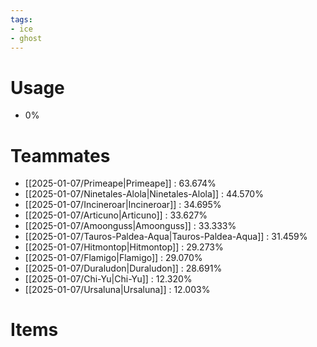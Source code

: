 ```yaml
---
tags:
- ice
- ghost
---
```

# Usage
- 0%
# Teammates
- [[2025-01-07/Primeape|Primeape]] : 63.674%
- [[2025-01-07/Ninetales-Alola|Ninetales-Alola]] : 44.570%
- [[2025-01-07/Incineroar|Incineroar]] : 34.695%
- [[2025-01-07/Articuno|Articuno]] : 33.627%
- [[2025-01-07/Amoonguss|Amoonguss]] : 33.333%
- [[2025-01-07/Tauros-Paldea-Aqua|Tauros-Paldea-Aqua]] : 31.459%
- [[2025-01-07/Hitmontop|Hitmontop]] : 29.273%
- [[2025-01-07/Flamigo|Flamigo]] : 29.070%
- [[2025-01-07/Duraludon|Duraludon]] : 28.691%
- [[2025-01-07/Chi-Yu|Chi-Yu]] : 12.320%
- [[2025-01-07/Ursaluna|Ursaluna]] : 12.003%
# Items